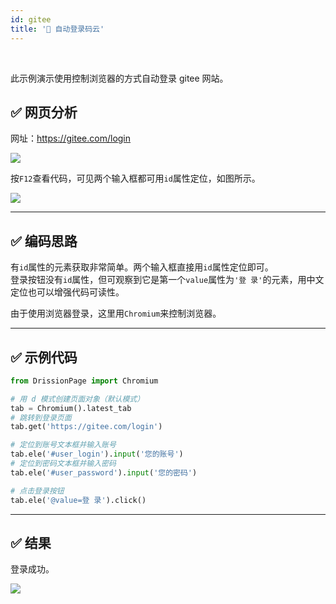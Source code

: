 ```yaml
---
id: gitee
title: '🥪 自动登录码云'
---
```


<div class="wwads-cn wwads-horizontal" data-id="317"></div><br/>

此示例演示使用控制浏览器的方式自动登录 gitee 网站。

## ✅️️ 网页分析

网址：https://gitee.com/login

![](/img/login_gitee1.jpg)

按`F12`查看代码，可见两个输入框都可用`id`属性定位，如图所示。

![](/img/login_gitee2.jpg)

---

## ✅️️ 编码思路

有`id`属性的元素获取非常简单。两个输入框直接用`id`属性定位即可。  
登录按钮没有`id`属性，但可观察到它是第一个`value`属性为`'登 录'`的元素，用中文定位也可以增强代码可读性。

由于使用浏览器登录，这里用`Chromium`来控制浏览器。

---

## ✅️️ 示例代码

```python
from DrissionPage import Chromium

# 用 d 模式创建页面对象（默认模式）
tab = Chromium().latest_tab
# 跳转到登录页面
tab.get('https://gitee.com/login')

# 定位到账号文本框并输入账号
tab.ele('#user_login').input('您的账号')
# 定位到密码文本框并输入密码
tab.ele('#user_password').input('您的密码')

# 点击登录按钮
tab.ele('@value=登 录').click()
```

---

## ✅️️ 结果

登录成功。

![](/img/login_gitee3.jpg)
